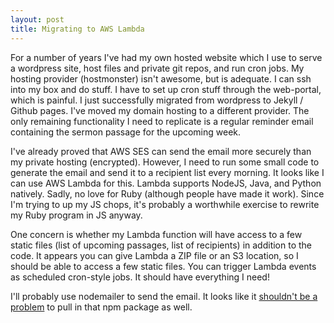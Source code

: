 ```yaml
---
layout: post
title: Migrating to AWS Lambda
---
```


For a number of years I've had my own hosted website which I use to serve a wordpress site, host files and private git repos, and run cron jobs. My hosting provider (hostmonster) isn't awesome, but is adequate. I can ssh into my box and do stuff. I have to set up cron stuff through the web-portal, which is painful. I just successfully migrated from wordpress to Jekyll / Github pages. I've moved my domain hosting to a different provider. The only remaining functionality I need to replicate is a regular reminder email containing the sermon passage for the upcoming week.

I've already proved that AWS SES can send the email more securely than my private hosting (encrypted). However, I need to run some small code to generate the email and send it to a recipient list every morning. It looks like I can use AWS Lambda for this. Lambda supports NodeJS, Java, and Python natively. Sadly, no love for Ruby (although people have made it work). Since I'm trying to up my JS chops, it's probably a worthwhile exercise to rewrite my Ruby program in JS anyway.

One concern is whether my Lambda function will have access to a few static files (list of upcoming passages, list of recipients) in addition to the code. It appears you can give Lambda a ZIP file or an S3 location, so I should be able to access a few static files. You can trigger Lambda events as scheduled cron-style jobs. It should have everything I need!

I'll probably use nodemailer to send the email. It looks like it [shouldn't be a problem](https://aws.amazon.com/blogs/compute/nodejs-packages-in-lambda/) to pull in that npm package as well.
